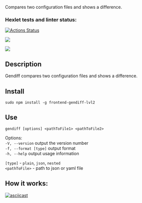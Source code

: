 Compares two configuration files and shows a difference.

### Hexlet tests and linter status:
[![Actions Status](https://github.com/svetaminsk/frontend-project-lvl2/workflows/hexlet-check/badge.svg)](https://github.com/svetaminsk/frontend-project-lvl2/actions)

<a href="https://codeclimate.com/github/svetaminsk/frontend-project-lvl2/maintainability"><img src="https://api.codeclimate.com/v1/badges/f4f5c64870f1e5b4cf4b/maintainability" /></a>

<a href="https://codeclimate.com/github/svetaminsk/frontend-project-lvl2/test_coverage"><img src="https://api.codeclimate.com/v1/badges/f4f5c64870f1e5b4cf4b/test_coverage" /></a>

## Description
Gendiff compares two configuration files and shows a difference.

## Install
```sudo npm install -g frontend-gendiff-lvl2```

## Use
```gendiff [options] <pathToFile1> <pathToFile2>```

Options:  
`-V, --version` output the version number  
`-f, --format [type]` output format  
`-h, --help` output usage information  

`[type]` - `plain`, `json`, `nested`  
`<pathToFile>` - path to json or yaml file

## How it works:
[![asciicast](https://asciinema.org/a/0tAidgSI013IBbiD4udYXOsXL.svg)](https://asciinema.org/a/0tAidgSI013IBbiD4udYXOsXL)


